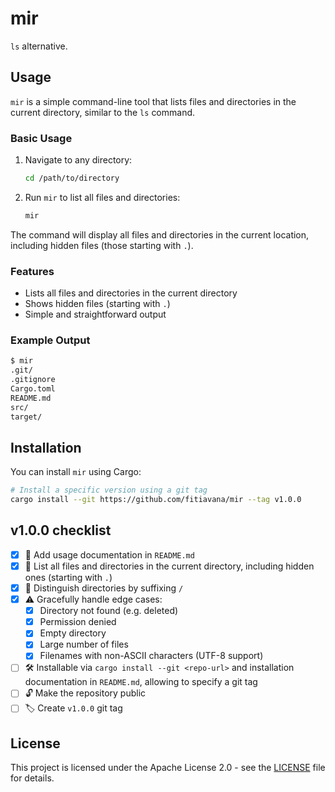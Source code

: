 # mir
`ls` alternative.

## Usage

`mir` is a simple command-line tool that lists files and directories in the
current directory, similar to the `ls` command.

### Basic Usage

1. Navigate to any directory:
   ```bash
   cd /path/to/directory
   ```

2. Run `mir` to list all files and directories:
   ```bash
   mir
   ```

The command will display all files and directories in the current location,
including hidden files (those starting with `.`).

### Features

- Lists all files and directories in the current directory
- Shows hidden files (starting with `.`)
- Simple and straightforward output

### Example Output

```bash
$ mir
.git/
.gitignore
Cargo.toml
README.md
src/
target/
```

## Installation

You can install `mir` using Cargo:

```bash
# Install a specific version using a git tag
cargo install --git https://github.com/fitiavana/mir --tag v1.0.0
```


## v1.0.0 checklist

- [x] 📄 Add usage documentation in `README.md`
- [x] 📂 List all files and directories in the current directory, including hidden ones (starting with `.`)
- [x] 📂 Distinguish directories by suffixing `/`
- [x] ⚠️ Gracefully handle edge cases:
  - [x] Directory not found (e.g. deleted)
  - [x] Permission denied
  - [x] Empty directory
  - [x] Large number of files
  - [x] Filenames with non-ASCII characters (UTF-8 support)

- [ ] 🛠️ Installable via `cargo install --git <repo-url>` and installation
  documentation in `README.md`, allowing to specify a git tag
- [ ] 🔓 Make the repository public
- [ ] 🏷️ Create `v1.0.0` git tag

## License

This project is licensed under the Apache License 2.0 - see the [LICENSE](LICENSE) file for details.
